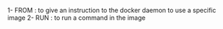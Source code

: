 1- FROM : to give an instruction to the docker daemon to use a specific image
2- RUN : to run a command in the image
